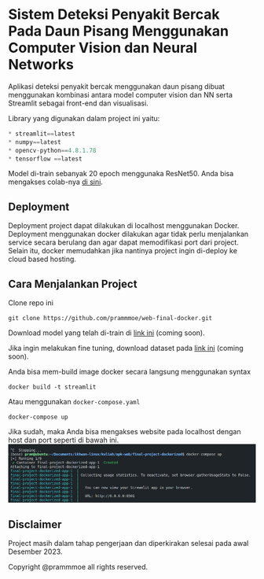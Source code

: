 # Sistem Deteksi Penyakit Bercak Pada Daun Pisang Menggunakan Computer Vision dan Neural Networks

Aplikasi deteksi penyakit bercak menggunakan daun pisang dibuat menggunakan kombinasi antara model computer vision dan NN serta Streamlit sebagai front-end dan visualisasi. 

Library yang digunakan dalam project ini yaitu:
```python
* streamlit==latest
* numpy==latest
* opencv-python==4.8.1.78
* tensorflow ==latest
```
Model di-train sebanyak 20 epoch menggunaka ResNet50. Anda bisa mengakses colab-nya [di sini](https://colab.research.google.com/drive/1wbCZdpoib3dkuqPJ9l50C8s0S8hKZxA2?usp=sharing). 

## Deployment
Deployment project dapat dilakukan di localhost menggunakan Docker. Deployment menggunakan docker dilakukan agar tidak perlu menjalankan service secara berulang dan agar dapat memodifikasi port dari project. Selain itu, docker memudahkan jika nantinya project ingin di-deploy ke cloud based hosting. 

## Cara Menjalankan Project
Clone repo ini 
```
git clone https://github.com/prammmoe/web-final-docker.git
```

Download model yang telah di-train di [link ini]() (coming soon).

Jika ingin melakukan fine tuning, download dataset pada [link ini]() (coming soon).

Anda bisa mem-build image docker secara langsung menggunakan syntax 
```
docker build -t streamlit
```

Atau menggunakan `docker-compose.yaml`
```
docker-compose up 
```
Jika sudah, maka Anda bisa mengakses website pada localhost dengan host dan port seperti di bawah ini.
![docker-compose up](assets/image.png)

## Disclaimer
Project masih dalam tahap pengerjaan dan diperkirakan selesai pada awal Desember 2023.

Copyright @prammmoe all rights reserved.